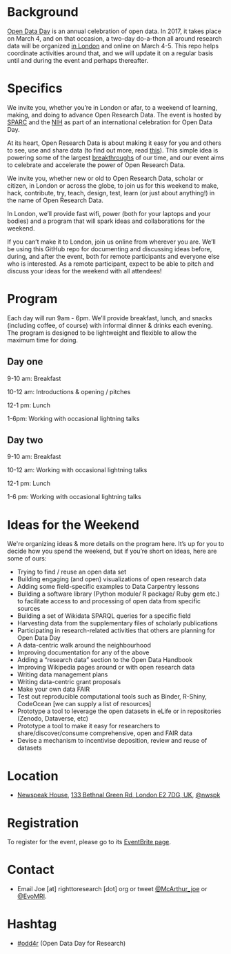 # Background
[Open Data Day](http://opendataday.org/) is an annual celebration of open data. In 2017, it takes place on March 4, and on that occasion, a two-day do-a-thon all around research data will be organized [in London](https://www.nwspk.com/) and online on March 4-5. This repo helps coordinate activities around that, and we will update it on a regular basis until and during the event and perhaps thereafter.

# Specifics

We invite you, whether you’re in London or afar, to a weekend of learning, making, and doing to advance Open Research Data. The event is hosted by [SPARC](https://sparcopen.org/) and the [NIH](https://nih.gov/) as part of an international celebration for Open Data Day.

At its heart, Open Research Data is about making it easy for you and others to see, use and share data (to find out more, read [this](https://sparcopen.org/open-data/)). This simple idea is powering some of the largest [breakthroughs](https://sparcopen.org/impact-story/human-genome-project/) of our time, and our event aims to celebrate and accelerate the power of Open Research Data.

We invite you, whether new or old to Open Research Data, scholar or citizen, in London or across the globe, to join us for this weekend to make, hack, contribute, try, teach, design, test, learn (or just about anything!) in the name of Open Research Data.

In London, we’ll provide fast wifi, power (both for your laptops and your bodies) and a program that will spark ideas and collaborations for the weekend.

If you can’t make it to London, join us online from wherever you are. We’ll be using this GitHub repo for documenting and discussing ideas before, during, and after the event, both for remote participants and everyone else who is interested. As a remote participant, expect to be able to pitch and discuss your ideas for the weekend with all attendees!

# Program

Each day will run 9am - 6pm. We’ll provide breakfast, lunch, and snacks (including coffee, of course) with informal dinner & drinks each evening. The program is designed to be lightweight and flexible to allow the maximum time for doing.

## Day one

9-10 am: Breakfast

10-12 am: Introductions & opening / pitches

12-1 pm: Lunch

1-6pm: Working with occasional lightning talks

## Day two

9-10 am: Breakfast

10-12 am: Working with occasional lightning talks

12-1 pm: Lunch

1-6 pm: Working with occasional lightning talks

# Ideas for the Weekend

We're organizing ideas & more details on the program here. It’s up for you to decide how you spend the weekend, but if you’re short on ideas, here are some of ours:
* Trying to find / reuse an open data set
* Building engaging (and open) visualizations of open research data
* Adding some field-specific examples to Data Carpentry lessons
* Building a software library (Python module/ R package/ Ruby gem etc.) to facilitate access to and processing of open data from specific sources
* Building a set of Wikidata SPARQL queries for a specific field
* Harvesting data from the supplementary files of scholarly publications
* Participating in research-related activities that others are planning for Open Data Day
* A data-centric walk around the neighbourhood
* Improving documentation for any of the above
* Adding a “research data” section to the Open Data Handbook
* Improving Wikipedia pages around or with open research data
* Writing data management plans
* Writing data-centric grant proposals
* Make your own data FAIR
* Test out reproducible computational tools such as Binder, R-Shiny, CodeOcean [we can supply a list of resources]
* Prototype a tool to leverage the open datasets in eLife or in repositories (Zenodo, Dataverse, etc)
* Prototype a tool to make it easy for researchers to share/discover/consume comprehensive, open and FAIR data
* Devise a mechanism to incentivise deposition, review and reuse of datasets

# Location
* [Newspeak House](nwspk.com), [133 Bethnal Green Rd, London E2 7DG, UK](http://www.openstreetmap.org/#map=17/51.52520/-0.07150), [@nwspk](https://twitter.com/nwspk) 

# Registration

To register for the event, please go to its [EventBrite page](https://www.eventbrite.com/e/open-research-data-do-a-thon-in-london-virtual-tickets-31417371203).

# Contact

* Email Joe [at] righttoresearch [dot] org or tweet [@McArthur_joe](https://twitter.com/Mcarthur_Joe) or [@EvoMRI](https://twitter.com/EvomRI).

# Hashtag
* [#odd4r](https://twitter.com/hashtag/odd4r) (Open Data Day for Research)
